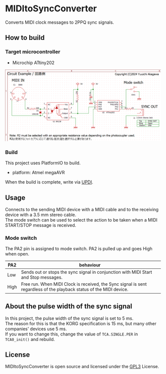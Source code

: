 # MIDItoSyncConverter
Converts MIDI clock messages to 2PPQ sync signals.

## How to build
### Target microcontroller
- Microchip ATtiny202

![schematic](./schematic.png)  

### Build
This project uses PlatformIO to build.
- platform: Atmel megaAVR

When the build is complete, write via [UPDI](https://www.google.com/search?q=microchip+updi).

## Usage
Connects to the sending MIDI device with a MIDI cable and to the receiving device with a 3.5 mm stereo cable.  
The mode switch can be used to select the action to be taken when a MIDI START/STOP message is received.

### Mode switch
The PA2 pin is assigned to mode switch. PA2 is pulled up and goes High when open.

|PA2 |behaviour|
|----|---------|
|Low |Sends out or stops the sync signal in conjunction with MIDI Start and Stop messages.|
|High|Free run. When MIDI Clock is received, the Sync signal is sent regardless of the playback status of the MIDI device.|

## About the pulse width of the sync signal
In this project, the pulse width of the sync signal is set to 5 ms.  
The reason for this is that the KORG specification is 15 ms, but many other companies' devices use 5 ms.  
If you want to change this, change the value of ```TCA.SINGLE.PER``` in ```TCA0_init()``` and rebuild.

## License
MIDItoSyncConverter is open source and licensed under the [GPL3](/LICENSE) License.
